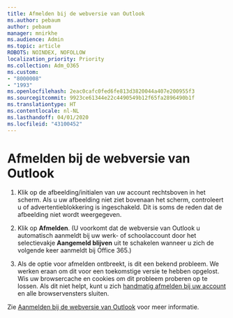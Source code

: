 ```yaml
---
title: Afmelden bij de webversie van Outlook
ms.author: pebaum
author: pebaum
manager: mnirkhe
ms.audience: Admin
ms.topic: article
ROBOTS: NOINDEX, NOFOLLOW
localization_priority: Priority
ms.collection: Adm_O365
ms.custom:
- "8000008"
- "1993"
ms.openlocfilehash: 2eac0cafc0fed6fe813d3820044a407e200955f3
ms.sourcegitcommit: 9923ce61344e22c4490549b12f65fa2896490b1f
ms.translationtype: HT
ms.contentlocale: nl-NL
ms.lasthandoff: 04/01/2020
ms.locfileid: "43100452"
---
```

# <a name="sign-out-of-outlook-on-the-web"></a>Afmelden bij de webversie van Outlook

1. Klik op de afbeelding/initialen van uw account rechtsboven in het scherm. Als u uw afbeelding niet ziet bovenaan het scherm, controleert u of advertentieblokkering is ingeschakeld. Dit is soms de reden dat de afbeelding niet wordt weergegeven.

2. Klik op **Afmelden**. (U voorkomt dat de webversie van Outlook u automatisch aanmeldt bij uw werk- of schoolaccount door het selectievakje **Aangemeld blijven** uit te schakelen wanneer u zich de volgende keer aanmeldt bij Office 365.)

3. Als de optie voor afmelden ontbreekt, is dit een bekend probleem. We werken eraan om dit voor een toekomstige versie te hebben opgelost.  Wis uw browsercache en cookies om dit probleem proberen op te lossen.  Als dit niet helpt, kunt u zich [handmatig afmelden bij uw account](https://login.live.com/logout.srf) en alle browservensters sluiten.

Zie [Aanmelden bij de webversie van Outlook](https://support.office.com/article/how-to-sign-in-to-outlook-on-the-web-763fab4d-0138-4814-b450-37fc286bcb79) voor meer informatie.
